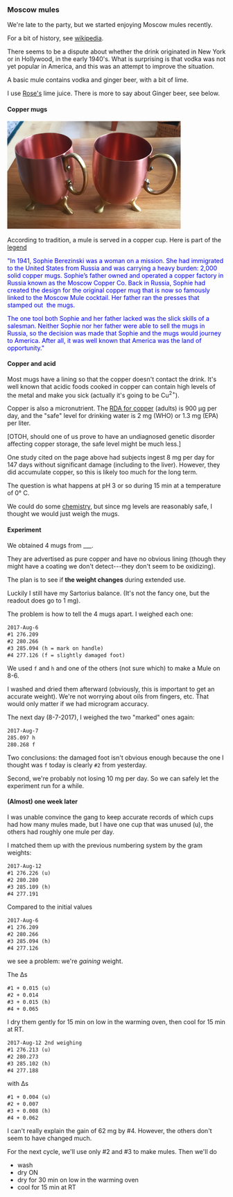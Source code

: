### Moscow mules

We're late to the party, but we started enjoying Moscow mules recently.

For a bit of history, see [wikipedia](https://en.wikipedia.org/wiki/Moscow_mule).  

There seems to be a dispute about whether the drink originated in New York or in Hollywood, in the early 1940's.  What is surprising is that vodka was not yet popular in America, and this was an attempt to improve the situation.

A basic mule contains vodka and ginger beer, with a bit of lime.

I use [Rose's](https://en.wikipedia.org/wiki/Rose%27s_lime_juice) lime juice.  There is more to say about Ginger beer, see below.

#### Copper mugs

<img src="figs/mugs.png" style="width: 400px;" />

According to tradition, a mule is served in a copper cup.  Here is part of the [legend](https://moscowcopper.com/pages/our-story?gclid=EAIaIQobChMIiLf835vF1QIVSUsNCh3iVQEgEAAYASAAEgKH_PD_BwE)

<p style="color:blue">
"In 1941, Sophie Berezinski was a woman on a mission. She had immigrated to the United States from Russia and was carrying a heavy burden: 2,000 solid copper mugs. Sophie’s father owned and operated a copper factory in Russia known as the Moscow Copper Co. Back in Russia, Sophie had created the design for the original copper mug that is now so famously linked to the Moscow Mule cocktail. Her father ran the presses that stamped out  the mugs.

<p style="color:blue">
The one tool both Sophie and her father lacked was the slick skills of a salesman. Neither Sophie nor her father were able to sell the mugs in Russia, so the decision was made that Sophie and the mugs would journey to America. After all, it was well known that America was the land of opportunity."

#### Copper and acid

Most mugs have a lining so that the copper doesn't contact the drink.  It's well known that acidic foods cooked in copper can contain high levels of the metal and make you sick (actually it's going to be Cu<sup>2+</sup>).  

Copper is also a micronutrient.  The [RDA for copper](http://lpi.oregonstate.edu/mic/minerals/copper) (adults) is 900 &mu;g per day, and the "safe" level for drinking water is 2 mg (WHO) or 1.3 mg (EPA) per liter.  

[OTOH, should one of us prove to have an undiagnosed genetic disorder affecting copper storage, the safe level might be much less.]

One study cited on the page above had subjects ingest 8 mg per day for 147 days without significant damage (including to the liver).  However, they did accumulate copper, so this is likely too much for the long term.

The question is what happens at pH 3 or so during 15 min at a temperature of 0&deg; C.

We could do some [chemistry](http://www.chemguide.co.uk/inorganic/transition/copper.html), but since mg levels are reasonably safe, I thought we would just weigh the mugs.

#### Experiment

We obtained 4 mugs from ___.  

They are advertised as pure copper and have no obvious lining (though they might have a coating we don't detect---they don't seem to be oxidizing).

The plan is to see if **the weight changes** during extended use.  

Luckily I still have my Sartorius balance.  (It's not the fancy one, but the readout does go to 1 mg).

The problem is how to tell the 4 mugs apart.  I weighed each one:

    2017-Aug-6
    #1 276.209
    #2 280.266
    #3 285.094 (h = mark on handle)
    #4 277.126 (f = slightly damaged foot)

We used `f` and `h` and one of the others (not sure which) to make a Mule on 8-6.

I washed and dried them afterward (obviously, this is important to get an accurate weight).  We're not worrying about oils from fingers, etc.  That would only matter if we had microgram accuracy.

The next day (8-7-2017), I weighed the two "marked" ones again:

    2017-Aug-7
    285.097 h
    280.268 f

Two conclusions:  the damaged foot isn't obvious enough because the one I thought was `f` today is clearly `#2` from yesterday.  

Second, we're probably not losing 10 mg per day.  So we can safely let the experiment run for a while.

#### (Almost) one week later

I was unable convince the gang to keep accurate records of which cups had how many mules made, but I have one cup that was unused (u), the others had roughly one mule per day.  

I matched them up with the previous numbering system by the gram weights:

    2017-Aug-12
    #1 276.226 (u)
    #2 280.280
    #3 285.109 (h)
    #4 277.191

Compared to the initial values

    2017-Aug-6
    #1 276.209
    #2 280.266
    #3 285.094 (h)
    #4 277.126

we see a problem:  we're *gaining* weight.

The &Delta;s

    #1 + 0.015 (u)
    #2 + 0.014
    #3 + 0.015 (h)
    #4 + 0.065

I dry them gently for 15 min on low in the warming oven, then cool for 15 min at RT.

    2017-Aug-12 2nd weighing
    #1 276.213 (u)
    #2 280.273
    #3 285.102 (h)
    #4 277.188

with &Delta;s

    #1 + 0.004 (u)
    #2 + 0.007
    #3 + 0.008 (h)
    #4 + 0.062

I can't really explain the gain of 62 mg by #4.  However, the others don't seem to have changed much.

For the next cycle, we'll use only #2 and #3 to make mules.  Then we'll do 

* wash
* dry ON
* dry for 30 min on low in the warming oven
* cool for 15 min at RT